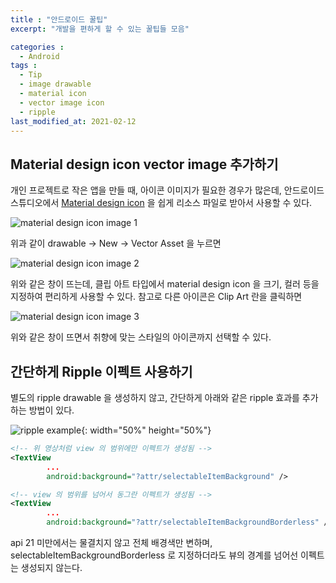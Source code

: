 ```yaml
---
title : "안드로이드 꿀팁"
excerpt: "개발을 편하게 할 수 있는 꿀팁들 모음"

categories :
  - Android 
tags : 
  - Tip 
  - image drawable 
  - material icon 
  - vector image icon 
  - ripple 
last_modified_at: 2021-02-12 
---
```


## Material design icon vector image 추가하기

개인 프로젝트로 작은 앱을 만들 때, 아이콘 이미지가 필요한 경우가 많은데, 안드로이드 스튜디오에서 [Material design icon](https://material.io/resources/icons/?style=baseline) 을 쉽게 리소스 파일로 받아서 사용할 수 있다. 

![material design icon image 1](https://thkim9373.github.io/assets/images/tips/tip_material_design_icon1.png)

위과 같이 drawable → New → Vector Asset 을 누르면 

![material design icon image 2](https://thkim9373.github.io/assets/images/tips/tip_material_design_icon2.png)

위와 같은 창이 뜨는데, 클립 아트 타입에서 material design icon 을 크기, 컬러 등을 지정하여 편리하게 사용할 수 있다. 참고로 다른 아이콘은 Clip Art 란을 클릭하면 

![material design icon image 3](https://thkim9373.github.io/assets/images/tips/tip_material_design_icon3.png)

위와 같은 창이 뜨면서 취향에 맞는 스타일의 아이콘까지 선택할 수 있다.  

## 간단하게 Ripple 이펙트 사용하기

별도의 ripple drawable 을 생성하지 않고, 간단하게 아래와 같은 ripple 효과를 추가하는 방법이 있다. 

![ripple example](https://thkim9373.github.io/assets/images/tips/ripple1.gif){: width="50%" height="50%"}

```xml
<!-- 위 영상처럼 view 의 범위에만 이펙트가 생성됨 -->
<TextView
		...
		android:background="?attr/selectableItemBackground" />

<!-- view 의 범위를 넘어서 동그란 이펙트가 생성됨 -->
<TextView
		...
		android:background="?attr/selectableItemBackgroundBorderless" />
```

api 21 미만에서는 물결치지 않고 전체 배경색만 변하며, selectableItemBackgroundBorderless 로 지정하더라도 뷰의 경계를 넘어선 이펙트는 생성되지 않는다.
